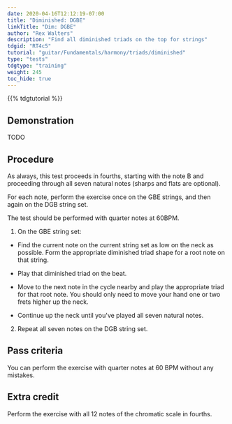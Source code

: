 ```yaml
---
date: 2020-04-16T12:12:19-07:00
title: "Diminished: DGBE"
linkTitle: "Dim: DGBE"
author: "Rex Walters"
description: "Find all diminished triads on the top for strings"
tdgid: "RT4c5"
tutorial: "guitar/Fundamentals/harmony/triads/diminished"
type: "tests"
tdgtype: "training"
weight: 245
toc_hide: true
---
```


{{% tdgtutorial %}}

## Demonstration

TODO

## Procedure

As always, this test proceeds in fourths, starting with the note B and proceeding through all seven natural notes (sharps and flats are optional).

For each note, perform the exercise once on the GBE strings, and then again on the DGB string set.

The test should be performed with quarter notes at 60BPM.

1. On the GBE string set:

  * Find the current note on the current string set as low on the neck as possible. Form the appropriate diminished triad shape for a root note on that string.

  * Play that diminished triad on the beat.

  * Move to the next note in the cycle nearby and play the appropriate triad for that root note. You should only need to move your hand one or two frets higher up the neck.

  * Continue up the neck until you've played all seven natural notes.

2. Repeat all seven notes on the DGB string set.


## Pass criteria

You can perform the exercise with quarter notes at 60 BPM without any mistakes.

## Extra credit

Perform the exercise with all 12 notes of the chromatic scale in fourths.
